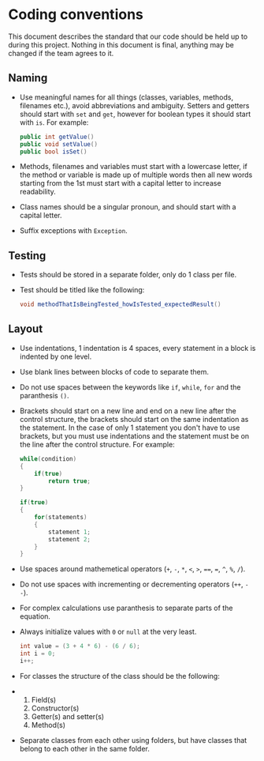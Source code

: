 # Coding conventions
This document describes the standard that our code should be held up to during this project. Nothing in this document is final, anything may be changed if the team agrees to it.

## Naming
- Use meaningful names for all things (classes, variables, methods, filenames etc.), avoid abbreviations and ambiguity. Setters and getters should start with `set` and `get`, however for boolean types it should start with `is`. For example:
  
  ```c#
  public int getValue()
  public void setValue()
  public bool isSet()
  ```
  
- Methods, filenames and variables must start with a lowercase letter, if the method or variable is made up of multiple words then all new words starting from the 1st must start with a capital letter to increase readability.
- Class names should be a singular pronoun, and should start with a capital letter.
- Suffix exceptions with `Exception`.

## Testing
- Tests should be stored in a separate folder, only do 1 class per file.
- Test should be titled like the following:

  ```c#
  void methodThatIsBeingTested_howIsTested_expectedResult()
  ```

## Layout
- Use indentations, 1 indentation is 4 spaces, every statement in a block is indented by one level.
- Use blank lines between blocks of code to separate them.
- Do not use spaces between the keywords like `if`, `while`, `for` and the paranthesis `()`.
- Brackets should start on a new line and end on a new line after the control structure, the brackets should start on the same indentation as the statement. In the case of only 1 statement you don't have to use brackets, but you must use indentations and the statement must be on the line after the control structure. For example:

  ```c#
  while(condition)
  {
      if(true)
          return true;
  }

  if(true)
  {
      for(statements)
      {
          statement 1;
          statement 2;
      }
  }
  ```
- Use spaces around mathemetical operators (`+`, `-`, `*`, `<`, `>`, `==`, `=`, `^`, `%`, `/`).
- Do not use spaces with incrementing or decrementing operators (`++`, `--`).
- For complex calculations use paranthesis to separate parts of the equation.
- Always initialize values with `0` or `null` at the very least.

  ```c#
  int value = (3 + 4 * 6) - (6 / 6);
  int i = 0;
  i++;
  ```

- For classes the structure of the class should be the following:
- 1. Field(s)
  2. Constructor(s)
  3. Getter(s) and setter(s)
  4. Method(s)
- Separate classes from each other using folders, but have classes that belong to each other in the same folder.


  
  
